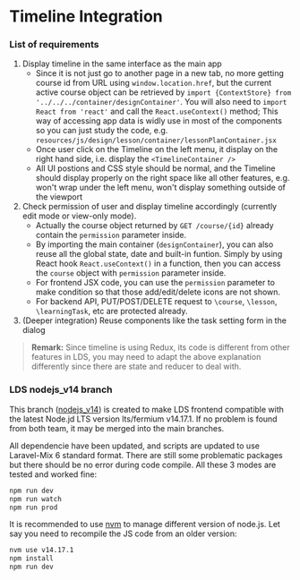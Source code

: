 # Timeline Integration

### List of requirements

1. Display timeline in the same interface as the main app
    - Since it is not just go to another page in a new tab, no more getting course id from URL using ```window.location.href```, but the current active course object can be retrieved by ```import {ContextStore} from '../../../container/designContainer'```. You will also need to ```import React from 'react'``` and call the ```React.useContext()``` method; This way of accessing app data is widly use in most of the components so you can just study the code, e.g. ```resources/js/design/lesson/container/lessonPlanContainer.jsx```
    - Once user click on the Timeline on the left menu, it display on the right hand side, i.e. display the ```<TimelineContainer />```
    - All UI postions and CSS style should be normal, and the Timeline should display properly on the right space like all other features, e.g. won't wrap under the left menu, won't display something outside of the viewport
2. Check permission of user and display timeline accordingly (currently edit mode or view-only mode).
    - Actually the course object returned by ```GET /course/{id}``` already contain the ```permission``` parameter inside.
    - By importing the main container (```designContainer```), you can also reuse all the global state, date and built-in funtion. Simply by using React hook ```React.useContext()``` in a function, then you can access the ```course``` object with ```permission``` parameter inside.
    - For frontend JSX code, you can use the ```permission``` parameter to make condition so that those add/edit/delete icons are not shown.
    - For backend API, PUT/POST/DELETE request to ```\course```, ```\lesson```, ```\learningTask```, etc are protected already.
3. (Deeper integration) Reuse components like the task setting form in the dialog

> **Remark:** Since timeline is using Redux, its code is different from other features in LDS, you may need to adapt the above explanation differently since there are state and reducer to deal with.

### LDS nodejs_v14 branch
This branch ([nodejs_v14](https://github.com/ldsstem/ldsk12_beta/tree/nodejs_v14)) is created to make LDS frontend compatible with the latest Node.jd LTS version lts/fermium v14.17.1. If no problem is found from both team, it may be merged into the main branches.

All dependencie have been updated, and scripts are updated to use Laravel-Mix 6 standard format. There are still some problematic packages but there should be no error during code compile. All these 3 modes are tested and worked fine:

```bash
npm run dev
npm run watch
npm run prod
```

It is recommended to use [nvm](https://github.com/nvm-sh/nvm) to manage different version of node.js. Let say you need to recompile the JS code from an older version:

```bash
nvm use v14.17.1
npm install
npm run dev
```